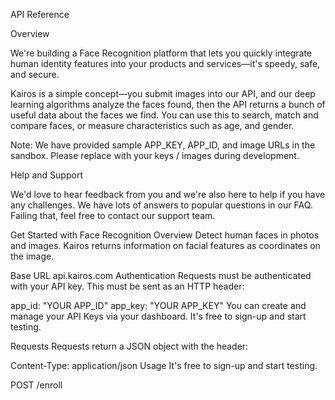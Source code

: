 API Reference
 
Overview
 
We're building a Face Recognition platform that lets you quickly integrate human identity features into your products and services—it's speedy, safe, and secure.

Kairos is a simple concept—you submit images into our API, and our deep learning algorithms analyze the faces found, then the API returns a bunch of useful data about the faces we find. You can use this to search, match and compare faces, or measure characteristics such as age, and gender.

 

 
Note: We have provided sample APP_KEY, APP_ID, and image URLs in the sandbox. Please replace with your keys / images during development.

 
Help and Support
 
We'd love to hear feedback from you and we're also here to help if you have any challenges. We have lots of answers to popular questions in our FAQ. Failing that, feel free to contact our support team.

 
Get Started with Face Recognition
Overview
Detect human faces in photos and images. Kairos returns information on facial features as coordinates on the image.

Base URL
api.kairos.com
Authentication
Requests must be authenticated with your API key. This must be sent as an HTTP header:

app_id:  "YOUR APP_ID"
app_key: "YOUR APP_KEY"
You can create and manage your API Keys via your dashboard. It's free to sign-up and start testing.

Requests
Requests return a JSON object with the header:

Content-Type: application/json
Usage
It's free to sign-up and start testing.

POST /enroll
